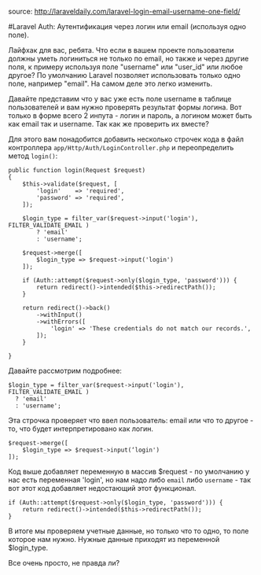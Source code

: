 source: http://laraveldaily.com/laravel-login-email-username-one-field/ 

#Laravel Auth: Аутентификация через логин или email (используя одно поле).

Лайфхак для вас, ребята. Что если в вашем проекте пользователи должны уметь логиниться не только по email, но также и через другие поля, к примеру используя поле "username" или "user_id" или любое другое? По умолчанию Laravel позволяет использовать только одно поле, например "email". На самом деле это легко изменить.

Давайте представим что у вас уже есть поле username в таблице пользователей и вам нужно проверять результат формы логина. Вот только в форме всего 2 инпута - логин и пароль, а логином может быть как email так и username. Так как же проверить их вместе?

Для этого вам понадобится добавить несколько строчек кода в файл контроллера ```app/Http/Auth/LoginController.php``` и переопределить метод ```login()```:


```
public function login(Request $request)
{
    $this->validate($request, [
        'login'    => 'required',
        'password' => 'required',
    ]);
 
    $login_type = filter_var($request->input('login'), FILTER_VALIDATE_EMAIL ) 
        ? 'email' 
        : 'username';
 
    $request->merge([
        $login_type => $request->input('login')
    ]);
 
    if (Auth::attempt($request->only($login_type, 'password'))) {
        return redirect()->intended($this->redirectPath());
    }
 
    return redirect()->back()
        ->withInput()
        ->withErrors([
            'login' => 'These credentials do not match our records.',
        ]);
    } 
 
}
```

Давайте рассмотрим подробнее:

```
$login_type = filter_var($request->input('login'), FILTER_VALIDATE_EMAIL ) 
  ? 'email' 
  : 'username';

```

Эта строчка проверяет что ввел пользователь: email или что то другое - то, что будет интерпретировано как логин.

```
$request->merge([
    $login_type => $request->input(‘login')
]);

```


Код выше добавляет переменную в массив $request - по умолчанию у нас есть переменная 'login', но нам надо либо `email` либо `username` - так вот этот код добавляет недостающий этот функционал.


```
if (Auth::attempt($request->only($login_type, 'password'))) {
    return redirect()->intended($this->redirectPath());
}

```

В итоге мы проверяем учетные данные, но только что то одно, то поле которое нам нужно. Нужные данные приходят из переменной $login_type.

Все очень просто, не правда ли?



